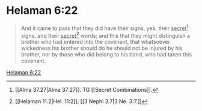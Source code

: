 # Helaman 6:22

> And it came to pass that they did have their signs, yea, their <u>secret</u>[^a] signs, and their <u>secret</u>[^b] words; and this that they might distinguish a brother who had entered into the covenant, that whatsoever wickedness his brother should do he should not be injured by his brother, nor by those who did belong to his band, who had taken this covenant.

[Helaman 6:22](https://www.churchofjesuschrist.org/study/scriptures/bofm/hel/6?lang=eng&id=p22#p22)


[^a]: [[Alma 37.27|Alma 37:27]]. TG [[Secret Combinations]].
[^b]: [[Helaman 11.2|Hel. 11:2]]; [[3 Nephi 3.7|3 Ne. 3:7.]]
